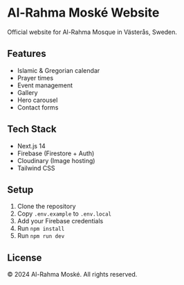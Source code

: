 # Al-Rahma Moské Website

Official website for Al-Rahma Mosque in Västerås, Sweden.

## Features

- Islamic & Gregorian calendar
- Prayer times
- Event management
- Gallery
- Hero carousel
- Contact forms

## Tech Stack

- Next.js 14
- Firebase (Firestore + Auth)
- Cloudinary (Image hosting)
- Tailwind CSS

## Setup

1. Clone the repository
2. Copy `.env.example` to `.env.local`
3. Add your Firebase credentials
4. Run `npm install`
5. Run `npm run dev`

## License

© 2024 Al-Rahma Moské. All rights reserved.
